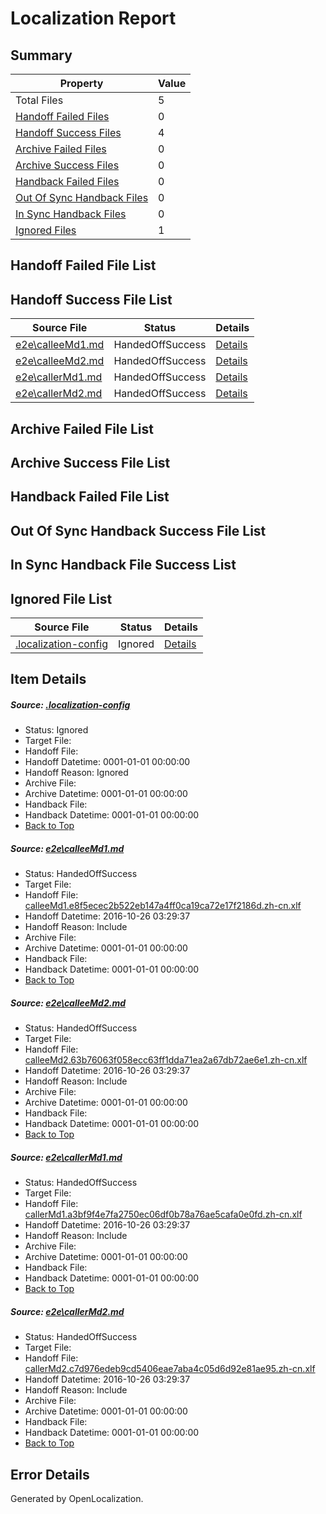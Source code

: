 # <a name='report-top'></a> Localization Report

## Summary
 Property | Value 
 -------- | ----- 
 Total Files | 5
[ Handoff Failed Files ](#handoff-failed-list)| 0
[ Handoff Success Files ](#handoff-success-list)| 4
[ Archive Failed Files ](#archive-failed-list)| 0
[ Archive Success Files ](#archive-success-list)| 0
[ Handback Failed Files ](#handback-failed-list)| 0
[ Out Of Sync Handback Files ](#outofsync-handback-success-list)| 0
[ In Sync Handback Files ](#insync-handback-success-list)| 0
[ Ignored Files ](#ignored-list)| 1

## <a name='handoff-failed-list'></a> Handoff Failed File List

## <a name='handoff-success-list'></a> Handoff Success File List
 Source File | Status | Details 
 ----------- | ------ | ------- 
 [e2e\calleeMd1.md](https://github.com/OpenLocalizationTestOrg/ol-test0/blob/04ad7b171c450e09a65671107565335a59e6de2a/e2e/calleeMd1.md) | HandedOffSuccess | [Details](#c02f03004dd1dda2e131c33cba46c74ba36eca1a1)
 [e2e\calleeMd2.md](https://github.com/OpenLocalizationTestOrg/ol-test0/blob/04ad7b171c450e09a65671107565335a59e6de2a/e2e/calleeMd2.md) | HandedOffSuccess | [Details](#ba768f105ae5b42b2597318d9d305c4bc1a9fada2)
 [e2e\callerMd1.md](https://github.com/OpenLocalizationTestOrg/ol-test0/blob/04ad7b171c450e09a65671107565335a59e6de2a/e2e/callerMd1.md) | HandedOffSuccess | [Details](#fabdc5d0b33c5206d8994e3da36eb9ad6a332c2e3)
 [e2e\callerMd2.md](https://github.com/OpenLocalizationTestOrg/ol-test0/blob/04ad7b171c450e09a65671107565335a59e6de2a/e2e/callerMd2.md) | HandedOffSuccess | [Details](#751f3121283b748b4313a80ca4c4fcbdbdabce114)

## <a name='archive-failed-list'></a> Archive Failed File List

## <a name='archive-success-list'></a> Archive Success File List

## <a name='handback-failed-list'></a> Handback Failed File List

## <a name='outofsync-handback-success-list'></a> Out Of Sync Handback Success File List

## <a name='insync-handback-success-list'></a> In Sync Handback File Success List

## <a name='ignored-list'></a> Ignored File List
 Source File | Status | Details 
 ----------- | ------ | ------- 
 [.localization-config](https://github.com/OpenLocalizationTestOrg/ol-test0/blob/04ad7b171c450e09a65671107565335a59e6de2a/.localization-config) | Ignored | [Details](#c268a05ecaa7ec85942ed632c29928ee5bd6da8d0)

## Item Details
##### <a name='c268a05ecaa7ec85942ed632c29928ee5bd6da8d0'></a> Source: [.localization-config](https://github.com/OpenLocalizationTestOrg/ol-test0/blob/04ad7b171c450e09a65671107565335a59e6de2a/.localization-config)
* Status: Ignored
* Target File: 
* Handoff File: 
* Handoff Datetime: 0001-01-01 00:00:00
* Handoff Reason: Ignored
* Archive File: 
* Archive Datetime: 0001-01-01 00:00:00
* Handback File: 
* Handback Datetime: 0001-01-01 00:00:00
* [Back to Top](#report-top)

##### <a name='c02f03004dd1dda2e131c33cba46c74ba36eca1a1'></a> Source: [e2e\calleeMd1.md](https://github.com/OpenLocalizationTestOrg/ol-test0/blob/04ad7b171c450e09a65671107565335a59e6de2a/e2e/calleeMd1.md)
* Status: HandedOffSuccess
* Target File: 
* Handoff File: [calleeMd1.e8f5ecec2b522eb147a4ff0ca19ca72e17f2186d.zh-cn.xlf](https://github.com/OpenLocalizationTestOrg/ol-test0-handoff/blob/f979fa05d3752cf40dfd4c714742aefc28f1347f/ol-handoff/OpenLocalizationTestOrg/ol-test0-zhcn/shujia/ht/calleeMd1.e8f5ecec2b522eb147a4ff0ca19ca72e17f2186d.zh-cn.xlf)
* Handoff Datetime: 2016-10-26 03:29:37
* Handoff Reason: Include
* Archive File: 
* Archive Datetime: 0001-01-01 00:00:00
* Handback File: 
* Handback Datetime: 0001-01-01 00:00:00
* [Back to Top](#report-top)

##### <a name='ba768f105ae5b42b2597318d9d305c4bc1a9fada2'></a> Source: [e2e\calleeMd2.md](https://github.com/OpenLocalizationTestOrg/ol-test0/blob/04ad7b171c450e09a65671107565335a59e6de2a/e2e/calleeMd2.md)
* Status: HandedOffSuccess
* Target File: 
* Handoff File: [calleeMd2.63b76063f058ecc63ff1dda71ea2a67db72ae6e1.zh-cn.xlf](https://github.com/OpenLocalizationTestOrg/ol-test0-handoff/blob/f979fa05d3752cf40dfd4c714742aefc28f1347f/ol-handoff/OpenLocalizationTestOrg/ol-test0-zhcn/shujia/ht/calleeMd2.63b76063f058ecc63ff1dda71ea2a67db72ae6e1.zh-cn.xlf)
* Handoff Datetime: 2016-10-26 03:29:37
* Handoff Reason: Include
* Archive File: 
* Archive Datetime: 0001-01-01 00:00:00
* Handback File: 
* Handback Datetime: 0001-01-01 00:00:00
* [Back to Top](#report-top)

##### <a name='fabdc5d0b33c5206d8994e3da36eb9ad6a332c2e3'></a> Source: [e2e\callerMd1.md](https://github.com/OpenLocalizationTestOrg/ol-test0/blob/04ad7b171c450e09a65671107565335a59e6de2a/e2e/callerMd1.md)
* Status: HandedOffSuccess
* Target File: 
* Handoff File: [callerMd1.a3bf9f4e7fa2750ec06df0b78a76ae5cafa0e0fd.zh-cn.xlf](https://github.com/OpenLocalizationTestOrg/ol-test0-handoff/blob/f979fa05d3752cf40dfd4c714742aefc28f1347f/ol-handoff/OpenLocalizationTestOrg/ol-test0-zhcn/shujia/ht/callerMd1.a3bf9f4e7fa2750ec06df0b78a76ae5cafa0e0fd.zh-cn.xlf)
* Handoff Datetime: 2016-10-26 03:29:37
* Handoff Reason: Include
* Archive File: 
* Archive Datetime: 0001-01-01 00:00:00
* Handback File: 
* Handback Datetime: 0001-01-01 00:00:00
* [Back to Top](#report-top)

##### <a name='751f3121283b748b4313a80ca4c4fcbdbdabce114'></a> Source: [e2e\callerMd2.md](https://github.com/OpenLocalizationTestOrg/ol-test0/blob/04ad7b171c450e09a65671107565335a59e6de2a/e2e/callerMd2.md)
* Status: HandedOffSuccess
* Target File: 
* Handoff File: [callerMd2.c7d976edeb9cd5406eae7aba4c05d6d92e81ae95.zh-cn.xlf](https://github.com/OpenLocalizationTestOrg/ol-test0-handoff/blob/f979fa05d3752cf40dfd4c714742aefc28f1347f/ol-handoff/OpenLocalizationTestOrg/ol-test0-zhcn/shujia/ht/callerMd2.c7d976edeb9cd5406eae7aba4c05d6d92e81ae95.zh-cn.xlf)
* Handoff Datetime: 2016-10-26 03:29:37
* Handoff Reason: Include
* Archive File: 
* Archive Datetime: 0001-01-01 00:00:00
* Handback File: 
* Handback Datetime: 0001-01-01 00:00:00
* [Back to Top](#report-top)


## Error Details

Generated by OpenLocalization.
